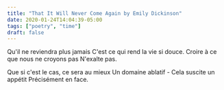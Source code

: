 ```yaml
---
title: "That It Will Never Come Again by Emily Dickinson"
date: 2020-01-24T14:04:39-05:00
tags: ["poetry", "time"]
draft: false
---
```


Qu'il ne reviendra plus jamais
C'est ce qui rend la vie si douce.
Croire à ce que nous ne croyons pas
N'exalte pas.

Que si c'est le cas, ce sera au mieux
Un domaine ablatif -
Cela suscite un appétit
Précisément en face.
